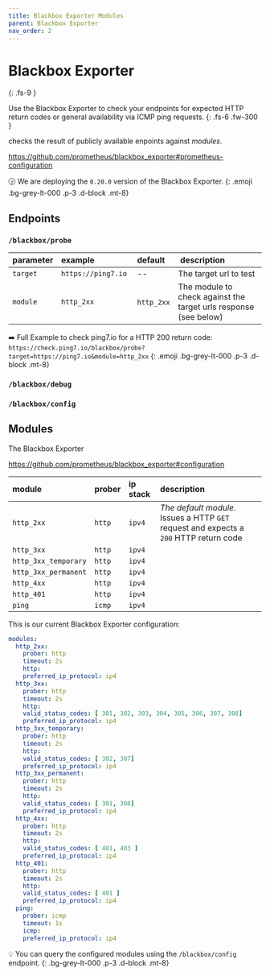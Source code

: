 ```yaml
---
title: Blackbox Exporter Modules
parent: Blackbox Exporter
nav_order: 2
---
```


# Blackbox Exporter
{: .fs-9 }

Use the Blackbox Exporter to check your endpoints for expected HTTP return codes
or general availability via ICMP ping requests.
{: .fs-6 .fw-300 }



checks the result of publicly available enpoints
against _modules_.

https://github.com/prometheus/blackbox_exporter#prometheus-configuration

🕞 We are deploying the `0.20.0` version of the Blackbox Exporter.
{: .emoji .bg-grey-lt-000 .p-3 .d-block .mt-8}

## Endpoints


### `/blackbox/probe`

| parameter     | example            | default    | description            |
|:--------------|:-------------------|:-----------|:-----------------------|
| `target`      | `https://ping7.io` | --         |The target url to test |
| `module`      | `http_2xx`         | `http_2xx` |The module to check against the target urls response (see below) |

➡️ Full Example to check ping7.io for a HTTP 200 return code: `https://check.ping7.io/blackbox/probe?target=https://ping7.io&module=http_2xx`
{: .emoji .bg-grey-lt-000 .p-3 .d-block .mt-8}

### `/blackbox/debug`


### `/blackbox/config`


## Modules

The Blackbox Exporter

https://github.com/prometheus/blackbox_exporter#configuration

| module               | prober | ip stack | description |
|:---------------------|:-------|:---------|:------------|
| `http_2xx`           | `http` | `ipv4`   | _The default module_. Issues a HTTP `GET` request and expects a `200` HTTP return code |
| `http_3xx`           | `http` | `ipv4`   | |
| `http_3xx_temporary` | `http` | `ipv4`   | |
| `http_3xx_permanent` | `http` | `ipv4`   | |
| `http_4xx`           | `http` | `ipv4`   | |
| `http_401`           | `http` | `ipv4`   | |
| `ping`               | `icmp` | `ipv4`   | |

This is our current Blackbox Exporter configuration:

```yaml
modules:
  http_2xx:
    prober: http
    timeout: 2s
    http:
    preferred_ip_protocol: ip4
  http_3xx:
    prober: http
    timeout: 2s
    http:
    valid_status_codes: [ 301, 302, 303, 304, 305, 306, 307, 308]
    preferred_ip_protocol: ip4
  http_3xx_temporary:
    prober: http
    timeout: 2s
    http:
    valid_status_codes: [ 302, 307]
    preferred_ip_protocol: ip4
  http_3xx_permanent:
    prober: http
    timeout: 2s
    http:
    valid_status_codes: [ 301, 308]
    preferred_ip_protocol: ip4
  http_4xx:
    prober: http
    timeout: 2s
    http:
    valid_status_codes: [ 401, 403 ]
    preferred_ip_protocol: ip4
  http_401:
    prober: http
    timeout: 2s
    http:
    valid_status_codes: [ 401 ]
    preferred_ip_protocol: ip4
  ping:
    prober: icmp
    timeout: 1s
    icmp:
    preferred_ip_protocol: ip4
```

💡 You can query the configured modules using the `/blackbox/config`
endpoint.
{: .bg-grey-lt-000 .p-3 .d-block .mt-8}
